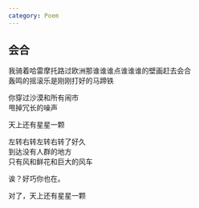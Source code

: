 ```yaml
---
category: Poem
---
```


## 会合

我骑着哈雷摩托路过欧洲那谁谁谁点谁谁谁的壁画赶去会合  
轰鸣的摇滚乐是刚刚打好的马蹄铁

你穿过沙漠和所有闹市  
甩掉冗长的噪声

天上还有星星一颗

左转右转左转右转了好久  
到达没有人群的地方  
只有风和鲜花和巨大的风车

诶？好巧你也在。

对了，天上还有星星一颗